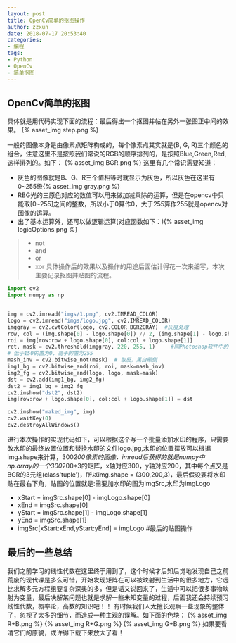 ```yaml
---
layout: post
title: OpenCv简单的抠图操作
author: zzxun
date: 2018-07-17 20:53:40
categories:
- 编程
tags:
- Python
- OpenCv
- 简单抠图
---
```


## OpenCv简单的抠图 ##
具体就是用代码实现下面的流程：最后得出一个抠图并帖在另外一张图正中间的效果。
{% asset_img step.png %}
<!--more-->
一般的图像本身是由像素点矩阵构成的，每个像素点其实就是(B, G, R)三个颜色的组合，注意这里不是按照我们常说的RGB的顺序排列的，是按照Blue,Green,Red,这样排列的。如下：
{% asset_img BGR.png %}
这里有几个常识需要知道：
+ 灰色的图像就是B、G、R三个值相等时就显示为灰色，所以灰色在这里有0~255级{% asset_img gray.png %}
+ RBG光的三原色对应的数值可以用来做加减乘除的运算，但是在opencv中只能取[0~255]之间的整数，所以小于0算作0，大于255算作255就是opencv对图像的运算。
+ 出了基本运算外，还可以做逻辑运算(对应函数如下：){% asset_img logicOptions.png %}
>+ not 
>+ and 
>+ or   
>+ xor
具体操作后的效果以及操作的用途后面估计得花一次来细写，本次主要记录抠图并贴图的流程。
~~~python
import cv2
import numpy as np


img = cv2.imread("imgs/1.png", cv2.IMREAD_COLOR)
logo = cv2.imread("imgs/logo.jpg", cv2.IMREAD_COLOR)
imggray = cv2.cvtColor(logo, cv2.COLOR_BGR2GRAY)  #灰度处理 
row, col = (img.shape[0] - logo.shape[0]) // 2, (img.shape[1] - logo.shape[1]) // 2  #计算中间位置
roi = img[row:row + logo.shape[0], col:col + logo.shape[1]]
ret, mask = cv2.threshold(imggray, 220, 255, 1)     #同Photoshop软件中的阈值处理
# 低于150的置为0，高于的置为255
mash_inv = cv2.bitwise_not(mask)  # 取反，黑白颠倒
img1_bg = cv2.bitwise_and(roi, roi, mask=mash_inv)
img2_fg = cv2.bitwise_and(logo, logo, mask=mask)
dst = cv2.add(img1_bg, img2_fg)
dst2 = img1_bg + img2_fg
cv2.imshow("dst2", dst2)
img[row:row + logo.shape[0], col:col + logo.shape[1]] = dst

cv2.imshow("maked_img", img)
cv2.waitKey(0)
cv2.destroyAllWindows()
~~~
进行本次操作的实现代码如下，可以根据这个写一个批量添加水印的程序，只需要改水印的最终放置位置和替换水印的文件logo.jpg,水印的位置摆放可以根据img.shape来计算，300*200像素的图像，imread后获得的就是numpy中np.array的一个300*200*3的矩阵，x轴对应300，y轴对应200，其中每个点又是BGR的3元组(class'tuple')，所以img.shape = (300,200,3)，最后假设要将水印贴在最右下角，贴图的位置就是:需要加水印的图为imgSrc,水印为imgLogo
+ xStart = imgSrc.shape[0] - imgLogo.shape[0]
+ xEnd = imgSrc.shape[0]
+ yStart = imgSrc.shape[1] - imgLogo.shape[1]
+ yEnd = imgSrc.shape[1]
+ imgSrc[xStart:xEnd,yStart:yEnd] = imgLogo   #最后的贴图操作

## 最后的一些总结 ##
我们之前学习的线性代数在这里终于用到了，这个时候才后知后觉地发现自己之前荒废的现代课是多么可惜，开始发现矩阵在可以被映射到生活中的很多地方，它远比求解多元方程组要复杂深奥的多，但是话又说回来了，生活中可以把很多事物映射为变量，最后决解某问题也就是求解一些未知变量的过程，后面我还会持续预习线性代数，概率论，高数的知识吧！！
有时候我们人太擅长观察一些现象的整体了，忽视了太多的细节，而造成一种主观的误解。如下面的色块：
{% asset_img R+B.png %}
{% asset_img R+G.png %}
{% asset_img G+B.png %}
如果要看清它们的原貌，或许得下载下来放大了看！

